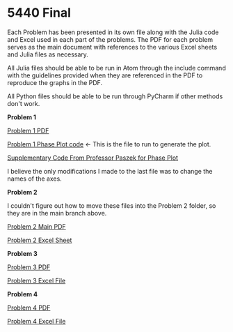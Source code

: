 # 5440 Final
Each Problem has been presented in its own file along with the Julia code and Excel used in each part of the problems. The PDF for each problem serves as the main document with references to the various Excel sheets and Julia files as necessary.

All Julia files should be able to be run in Atom through the include command with the guidelines provided when they are referenced in the PDF to reproduce the graphs in the PDF.

All Python files should be able to be run through PyCharm if other methods don't work.


**Problem 1**

[Problem 1 PDF](https://github.com/AndrewSimon-20/5440-Final/blob/master/5440%20Final/Problem%201/Problem%201%20Main%20File.pdf)

[Problem 1 Phase Plot code](https://github.com/AndrewSimon-20/5440-Final/blob/master/5440%20Final/Problem%201/5440FinalProblem1PartB) <- This is the file to run to generate the plot.

[Supplementary Code From Professor Paszek for Phase Plot](https://github.com/AndrewSimon-20/5440-Final/blob/master/5440%20Final/Problem%201/PhasePlotFromProfPaszekModified)

I believe the only modifications I made to the last file was to change the names of the axes.

**Problem 2**

I couldn't figure out how to move these files into the Problem 2 folder, so they are in the main branch above.

[Problem 2 Main PDF](https://github.com/AndrewSimon-20/5440-Final/blob/master/Problem%202%20Main%20PDF.pdf)

[Problem 2 Excel Sheet](https://github.com/AndrewSimon-20/5440-Final/blob/master/Problem%202%20Part%20D.xlsx)

**Problem 3**

[Problem 3 PDF](https://github.com/AndrewSimon-20/5440-Final/blob/master/5440%20Final/Problem%203/Problem%203%20Main%20File.pdf)

[Problem 3 Excel File](https://github.com/AndrewSimon-20/5440-Final/blob/master/5440%20Final/Problem%203/Problem%203%20Part%20B.xlsx)


**Problem 4**

[Problem 4 PDF](https://github.com/AndrewSimon-20/5440-Final/blob/master/5440%20Final/Problem%204/Problem%204%20Main%20File.pdf)

[Problem 4 Excel File](https://github.com/AndrewSimon-20/5440-Final/blob/master/5440%20Final/Problem%204/Problem%204.xlsx)





